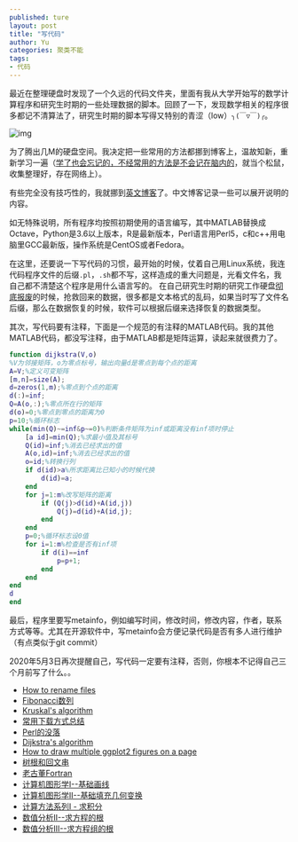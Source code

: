 ```yaml
---
published: ture
layout: post
title: "写代码"
author: Yu
categories: 聚类不能
tags:
- 代码
---
```


最近在整理硬盘时发现了一个久远的代码文件夹，里面有我从大学开始写的数学计算程序和研究生时期的一些处理数据的脚本。回顾了一下，发现数学相关的程序很多都记不清算法了，研究生时期的脚本写得又特别的青涩（low）<code>╮(￣▽￣)╭</code>。

![img](https://i.imgur.com/Qr94bBll.png)

为了腾出几M的硬盘空间。我决定把一些常用的方法都挪到博客上，温故知新，重新学习一遍（<u>学了也会忘记的，不经常用的方法是不会记在脑内的</u>，就当个松鼠，收集整理好，存在网络上）。

有些完全没有技巧性的，我就挪到[英文博客](http://yulijia.net/en/categories/#HowTo)了。中文博客记录一些可以展开说明的内容。

如无特殊说明，所有程序均按照初期使用的语言编写，其中MATLAB替换成Octave，Python是3.6以上版本，R是最新版本，Perl语言用Perl5，c和c++用电脑里GCC最新版，操作系统是CentOS或者Fedora。

在这里，还要说一下写代码的习惯，最开始的时候，仗着自己用Linux系统，我连代码程序文件的后缀`.pl`，`.sh`都不写，这样造成的重大问题是，光看文件名，我自己都不清楚这个程序是用什么语言写的。
在自己研究生时期的研究工作硬盘[彻底报废](http://yulijia.net/cn/%E7%94%9F%E6%B4%BB%E7%82%B9%E6%BB%B4/2016/04/04/so-sad.html)的时候，抢救回来的数据，很多都是文本格式的乱码，如果当时写了文件名后缀，那么在数据恢复的时候，软件可以根据后缀来选择恢复的数据类型。

其次，写代码要有注释，下面是一个规范的有注释的MATLAB代码。我的其他MATLAB代码，都没写注释，由于MATLAB都是矩阵运算，读起来就很费力了。

```matlab
function dijkstra(V,o)
%V为邻接矩阵，o为零点标号，输出向量d是零点到每个点的距离
A=V;%定义可变矩阵
[m,n]=size(A);
d=zeros(1,m);%零点到个点的距离
d(:)=inf;
Q=A(o,:);%零点所在行的矩阵
d(o)=0;%零点到零点的距离为0
p=10;%循环标志
while(min(Q)~=inf&p~=0)%判断条件矩阵为inf或距离没有inf项时停止
    [a id]=min(Q);%求最小值及其标号
    Q(id)=inf;%消去已经求出的值
    A(o,id)=inf;%消去已经求出的值
    o=id;%转换行列
    if d(id)>a%所求距离比已知小的时候代换
        d(id)=a;
    end
    for j=1:m%改写矩阵的距离
        if (Q(j)>d(id)+A(id,j))
            Q(j)=d(id)+A(id,j);
        end
    end
    p=0;%循环标志设0值
    for i=1:m%检查是否有inf项
        if d(i)==inf
            p=p+1;
        end
    end
end
d
end
```

最后，程序里要写metainfo，例如编写时间，修改时间，修改内容，作者，联系方式等等。尤其在开源软件中，写metainfo会方便记录代码是否有多人进行维护（有点类似于git commit）

2020年5月3日再次提醒自己，写代码一定要有注释，否则，你根本不记得自己三个月前写了什么。。



- [How to rename files](http://yulijia.net/en/howto/2020/01/02/how-to-rename-files.html)
- [Fibonacci数列](http://yulijia.net/cn/%E8%AE%A1%E7%AE%97%E6%96%B9%E6%B3%95/2020/01/03/Fibonacci-sequence.html)
- [Kruskal's algorithm](http://yulijia.net/en/howto/2020/01/05/Kruskal-algorithm.html)
- [常用下载方式总结](http://yulijia.net/cn/%E8%BD%AF%E4%BB%B6%E4%B8%96%E7%95%8C/2020/01/06/Download-tools.html)
- [Perl的没落](http://yulijia.net/cn/%E7%94%9F%E7%89%A9%E4%BF%A1%E6%81%AF/2020/01/07/Fall-of-Perl.html)
- [Dijkstra's algorithm](http://yulijia.net/en/howto/2020/01/06/Dijkstra-algorithm.html)
- [How to draw multiple ggplot2 figures on a page](http://yulijia.net/en/howto/2020/01/15/How-to-draw-multiple-ggplot2-figures-on-a-page.html)
- [树根和回文串](http://yulijia.net/cn/%E7%BC%96%E7%A8%8B%E5%8E%9F%E7%90%86/2020/05/03/digital-root-and-palindrome.html)
- [老古董Fortran](http://yulijia.net/cn/%E8%BD%AF%E4%BB%B6%E4%B8%96%E7%95%8C/2020/05/03/Fortran.html)
- [计算机图形学I--基础画线](http://yulijia.net/cn/%E5%8F%AF%E8%A7%86%E4%BF%A1%E6%81%AF/2020/05/03/Computer-Graphics-I.html)
- [计算机图形学II--基础填充几何变换](http://yulijia.net/cn/%E5%8F%AF%E8%A7%86%E4%BF%A1%E6%81%AF/2020/05/04/Computer-Graphics-II.html)
- [计算方法系列I - 求积分](http://yulijia.net/cn/%E8%AE%A1%E7%AE%97%E6%96%B9%E6%B3%95/2020/05/09/find-the-integration.html)
- [数值分析II--求方程的根](http://yulijia.net/cn/%E8%AE%A1%E7%AE%97%E6%96%B9%E6%B3%95/2020/05/13/find-the-root-of-equation.html)
- [数值分析III--求方程组的根](http://yulijia.net/cn/%E8%AE%A1%E7%AE%97%E6%96%B9%E6%B3%95/2020/05/25/solving-System-of-equations.html)

